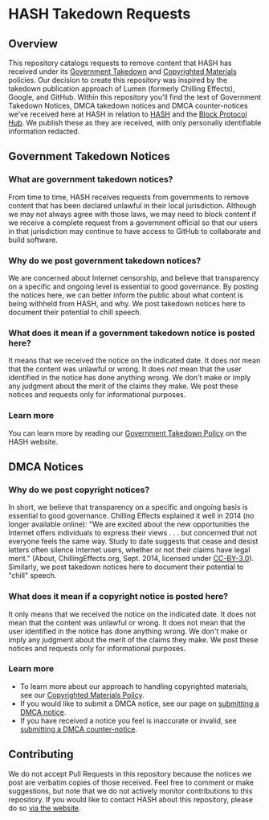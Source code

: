 # HASH Takedown Requests

## Overview

This repository catalogs requests to remove content that HASH has received under its [Government Takedown](https://hash.ai/legal/trust-safety/government-takedown) and [Copyrighted Materials](https://hash.ai/legal/ip/copyright) policies. Our decision to create this repository was inspired by the takedown publication approach of Lumen (formerly Chilling Effects), Google, and GitHub. Within this repository you'll find the text of Government Takedown Notices, DMCA takedown notices and DMCA counter-notices we've received here at HASH in relation to [HASH](https://hash.ai/) and the [Block Protocol Hub](https://blockprotocol.org/hub). We publish these as they are received, with only personally identifiable information redacted.

## Government Takedown Notices

### What are government takedown notices?

From time to time, HASH receives requests from governments to remove content that has been declared unlawful in their local jurisdiction. Although we may not always agree with those laws, we may need to block content if we receive a complete request from a government official so that our users in that jurisdiction may continue to have access to GitHub to collaborate and build software.

### Why do we post government takedown notices? 

We are concerned about Internet censorship, and believe that transparency on a specific and ongoing level is essential to good governance. By posting the notices here, we can better inform the public about what content is being withheld from HASH, and why. We post takedown notices here to document their potential to chill speech.

### What does it mean if a government takedown notice is posted here?

It means that we received the notice on the indicated date. It does *not* mean that the content was unlawful or wrong. It does *not* mean that the user identified in the notice has done anything wrong. We don't make or imply any judgment about the merit of the claims they make. We post these notices and requests only for informational purposes.

### Learn more

You can learn more by reading our [Government Takedown Policy](https://hash.ai/legal/trust-safety/government-takedown) on the HASH website.

## DMCA Notices

### Why do we post copyright notices?

In short, we believe that transparency on a specific and ongoing basis is essential to good governance. Chilling Effects explained it well in 2014 (no longer available online): "We are excited about the new opportunities the Internet offers individuals to express their views . . . but concerned that not everyone feels the same way. Study to date suggests that cease and desist letters often silence Internet users, whether or not their claims have legal merit." (About, ChillingEffects.org, Sept. 2014, licensed under [CC-BY-3.0](http://creativecommons.org/licenses/by/3.0/us/)). Similarly, we post takedown notices here to document their potential to "chill" speech.

### What does it mean if a copyright notice is posted here?

It only means that we received the notice on the indicated date. It does not mean that the content was unlawful or wrong. It does not mean that the user identified in the notice has done anything wrong. We don't make or imply any judgment about the merit of the claims they make. We post these notices and requests only for informational purposes.

### Learn more

- To learn more about our approach to handling copyrighted materials, see our [Copyrighted Materials Policy](https://hash.ai/legal/ip/copyright).
- If you would like to submit a DMCA notice, see our page on [submitting a DMCA notice](https://hash.ai/legal/ip/copyright-notice).
- If you have received a notice you feel is inaccurate or invalid, see [submitting a DMCA counter-notice](https://hash.ai/legal/ip/copyright-counter-notice).

## Contributing

We do not accept Pull Requests in this repository because the notices we post are verbatim copies of those received. Feel free to comment or make suggestions, but note that we do not actively monitor contributions to this repository. If you would like to contact HASH about this repository, please do so [via the website](https://hash.ai/contact).
